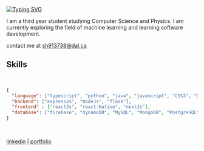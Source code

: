

[![Typing SVG](https://readme-typing-svg.demolab.com?font=Fira+Code&pause=1000&random=false&width=435&lines=Hi!+I+am+Shraddha+%F0%9F%A4%A0)](https://git.io/typing-svg)

 I am a third year student studying Computer Science and Physics. I am currently exploring the field of machine learning and learning software development.

contact me at [sh913738@dal.ca](mailto:sh913738@dal.ca) 


## Skills
<br>

```json
{
  "language": ["typescript", "python", "java", "javascript", "CSS3", "HTML5"],
  "backend": ["expressJs", "NodeJs", "flask"],
  "frontend" : ["reactJs", "react-Native", "nextJs"],
  "database": ["firebase", "dynamoDB", "MySQL", "MongoDB", "PostgreSQL"],
}
```

</br>

[linkedin](https://www.linkedin.com/in/shraddhasinggh/) | [portfolio](https://shraddhasingh.info/)

